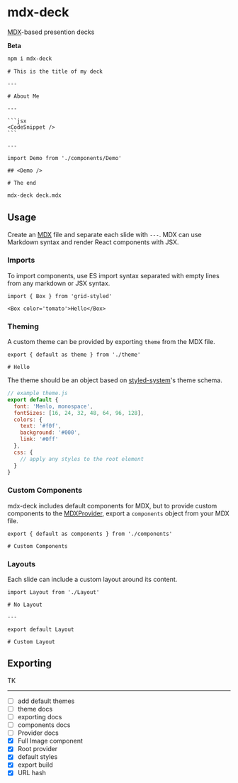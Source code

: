 # mdx-deck

[MDX][]-based presention decks

**Beta**

```sh
npm i mdx-deck
```

````mdx
# This is the title of my deck

---

# About Me

---

```jsx
<CodeSnippet />
```

---

import Demo from './components/Demo'

## <Demo />

# The end
````

```sh
mdx-deck deck.mdx
```

## Usage

Create an [MDX][] file and separate each slide with `---`.
MDX can use Markdown syntax and render React components with JSX.

### Imports

To import components, use ES import syntax separated with empty lines from any markdown or JSX syntax.

```mdx
import { Box } from 'grid-styled'

<Box color='tomato'>Hello</Box>
```

### Theming

A custom theme can be provided by exporting `theme` from the MDX file.

```mdx
export { default as theme } from './theme'

# Hello
```

The theme should be an object based on [styled-system][]'s theme schema.

```js
// example theme.js
export default {
  font: 'Menlo, monospace',
  fontSizes: [16, 24, 32, 48, 64, 96, 128],
  colors: {
    text: '#f0f',
    background: '#000',
    link: '#0ff'
  },
  css: {
    // apply any styles to the root element
  }
}
```

### Custom Components

mdx-deck includes default components for MDX, but to provide custom components to the [MDXProvider][], export a `components` object from your MDX file.

```mdx
export { default as components } from './components'

# Custom Components
```

### Layouts

Each slide can include a custom layout around its content.

```mdx
import Layout from './Layout'

# No Layout

---

export default Layout

# Custom Layout
```

## Exporting

TK

---

- [ ] add default themes
- [ ] theme docs
- [ ] exporting docs
- [ ] components docs
- [ ] Provider docs
- [x] Full Image component
- [x] Root provider
- [x] default styles
- [x] export build
- [x] URL hash

[mdx]: https://github.com/mdx-js/mdx
[mdxprovider]: https://github.com/mdx-js/mdx#mdxprovider
[styled-system]: https://github.com/jxnblk/styled-system
[styled-components]: https://github.com/styled-components/styled-components
